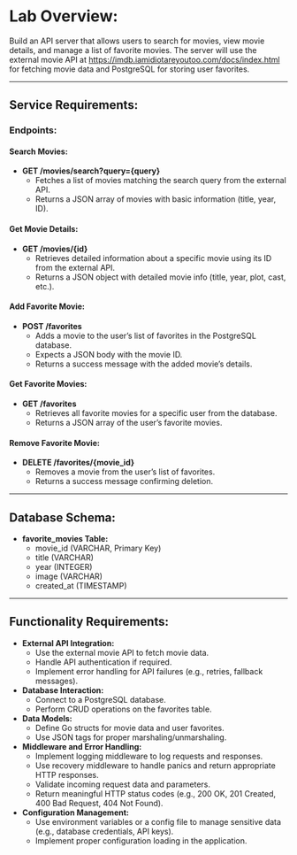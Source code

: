 # Lab Overview:

Build an API server that allows users to search for movies, view movie details, and manage a list of favorite movies. The server will use the external movie API at https://imdb.iamidiotareyoutoo.com/docs/index.html for fetching movie data and PostgreSQL for storing user favorites.

----------------
## Service Requirements:

### Endpoints:
#### Search Movies:
- **GET /movies/search?query={query}**
  - Fetches a list of movies matching the search query from the external API. 
  - Returns a JSON array of movies with basic information (title, year, ID).
  

#### Get Movie Details:
- **GET /movies/{id}**
  - Retrieves detailed information about a specific movie using its ID from the external API.
  - Returns a JSON object with detailed movie info (title, year, plot, cast, etc.).

#### Add Favorite Movie:
- **POST /favorites**
  - Adds a movie to the user’s list of favorites in the PostgreSQL database.
  - Expects a JSON body with the movie ID.
  - Returns a success message with the added movie’s details.

#### Get Favorite Movies:
- **GET /favorites**
  - Retrieves all favorite movies for a specific user from the database.
  - Returns a JSON array of the user’s favorite movies.

#### Remove Favorite Movie:
- **DELETE /favorites/{movie_id}**
  - Removes a movie from the user’s list of favorites.
  - Returns a success message confirming deletion.
----------------
    
## Database Schema:
- **favorite_movies Table:**
  - movie_id (VARCHAR, Primary Key)
  - title (VARCHAR)
  - year (INTEGER)
  - image (VARCHAR)
  - created_at (TIMESTAMP)

----------------
## Functionality Requirements:

- **External API Integration:**
  - Use the external movie API to fetch movie data.
  - Handle API authentication if required.
  - Implement error handling for API failures (e.g., retries, fallback messages).
- **Database Interaction:**
  - Connect to a PostgreSQL database.
  - Perform CRUD operations on the favorites table.
- **Data Models:**
  - Define Go structs for movie data and user favorites.
  - Use JSON tags for proper marshaling/unmarshaling.
- **Middleware and Error Handling:**
  - Implement logging middleware to log requests and responses.
  - Use recovery middleware to handle panics and return appropriate HTTP responses.
  - Validate incoming request data and parameters.
  - Return meaningful HTTP status codes (e.g., 200 OK, 201 Created, 400 Bad Request, 404 Not Found).
- **Configuration Management:**
  - Use environment variables or a config file to manage sensitive data (e.g., database credentials, API keys).
  - Implement proper configuration loading in the application.